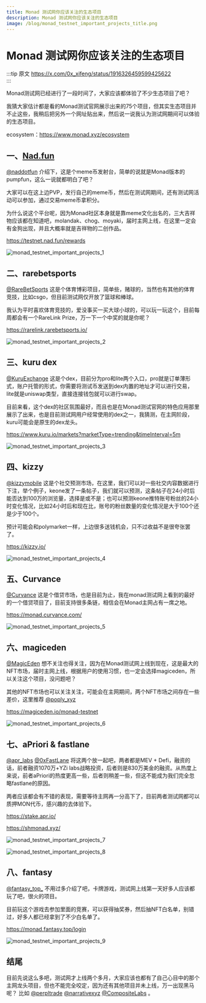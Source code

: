 ```yaml
---
title: Monad 测试网你应该关注的生态项目
description: Monad 测试网你应该关注的生态项目
image: /blog/monad_testnet_important_projects_title.png
---
```


# Monad 测试网你应该关注的生态项目

:::tip 原文
https://x.com/0x_xifeng/status/1916326459599425622  
:::

Monad测试网已经进行了一段时间了，大家应该都体验了不少生态项目了吧？

我猜大家估计都是看的Monad测试官网展示出来的75个项目，但其实生态项目并不止这些，我稍后把另外一个网址贴出来，然后说一说我认为测试网期间可以体验的生态项目。

ecosystem：https://www.monad.xyz/ecosystem

## 一、[Nad.fun](https://nad.fun/)

[@naddotfun](https://x.com/@naddotfun) 介绍下，这是个meme币发射台，简单的说就是Monad版本的pumpfun，这么一说就都明白了吧？

大家可以在这上边PVP，发行自己的meme币，然后在测试网期间，还有测试网活动可以参加，通过交易meme币拿积分。

为什么说这个平台呢，因为Monad社区本身就是靠meme文化出名的，三大吉祥物应该都在知道吧，molandak、chog、moyaki，届时主网上线，在这里一定会有金狗出现，并且大概率就是吉祥物的二创作品。

https://testnet.nad.fun/rewards

![monad_testnet_important_projects_1](/blog/monad_testnet_important_projects_1.png)

## 二、rarebetsports

[@RareBetSports](https://x.com/@RareBetSports) 这是个体育博彩项目，简单些，赌球的，当然也有其他的体育竞技，比如csgo，但目前测试网仅开放了篮球和棒球。

我认为平时喜欢体育竞技的，爱没事买一买大球小球的，可以玩一玩这个，目前每周都会有一个RareLink Prize，万一下一个中奖的就是你呢？

https://rarelink.rarebetsports.io/

![monad_testnet_important_projects_2](/blog/monad_testnet_important_projects_2.png)

## 三、kuru dex

[@KuruExchange](https://x.com/@KuruExchange) 这是个dex，目前分为pro和lite两个入口，pro就是订单薄形式，账户托管的形式，你需要将测试币发送到dex内置的地址才可以进行交易，lite就是uniswap类型，直接连接钱包就可以进行swap。

目前来看，这个dex的社区氛围最好，而且也是在Monad测试官网的特色应用那里展示了出来，也是目前测试网用户经常使用的dex之一，我猜测，在主网阶段，kuru可能会是原生的dex龙头。

https://www.kuru.io/markets?marketType=trending&timeInterval=5m

![monad_testnet_important_projects_3](/blog/monad_testnet_important_projects_3.png)

## 四、kizzy

[@kizzymobile](https://x.com/@kizzymobile) 这是个社交预测市场，在这里，我们可以对一些社交内容数据进行下注，举个例子，keone发了一条帖子，我们就可以预测，这条帖子在24小时后能否达到100万的浏览量，选择是或不是；也可以预测keone推特账号粉丝的24小时变化情况，比如24小时后和现在比，账号的粉丝数量的变化情况是大于100个还是少于100个。

预计可能会和polymarket一样，上边很多送钱机会，只不过收益不是很夸张罢了。

https://kizzy.io/

![monad_testnet_important_projects_4](/blog/monad_testnet_important_projects_4.png)

## 五、Curvance

[@Curvance](https://x.com/@Curvance) 这是个借贷市场，也是目前为止，我在monad测试网上看到的最好的一个借贷项目了，目前支持很多条链，相信会在Monad主网占有一席之地。

https://monad.curvance.com/

![monad_testnet_important_projects_5](/blog/monad_testnet_important_projects_5.png)

## 六、magiceden

[@MagicEden](https://x.com/@MagicEden) 想不关注也得关注，因为在Monad测试网上线到现在，这是最大的NFT市场，届时主网上线，根据用户的使用习惯，也一定会选择magiceden，所以关注这个项目，没问题吧？

其他的NFT市场也可以关注关注，可能会在主网期间，两个NFT市场之间存在一些差价，这里推荐 [@poply_xyz](https://x.com/@poply_xyz)

https://magiceden.io/monad-testnet

![monad_testnet_important_projects_6](/blog/monad_testnet_important_projects_6.png)

## 七、aPriori & fastlane

[@apr_labs](https://x.com/@apr_labs)  [@0xFastLane](https://x.com/@apr_labs) 将这两个放一起吧，两者都是MEV + Defi，融资的话，前者融资1070万+YZi labs战略投资，后者则是830万美金的融资。从热度上来说，前者aPriori的热度更高一些，后者则稍差一些，但这不能成为我们完全忽略fastlane的原因。

两者应该都会有不错的表现，需要等待主网再一分高下了，目前两者测试网都可以质押MON代币，感兴趣的去体验下。

https://stake.apr.io/

https://shmonad.xyz/

![monad_testnet_important_projects_7](/blog/monad_testnet_important_projects_7.png)

![monad_testnet_important_projects_8](/blog/monad_testnet_important_projects_8.png)

## 八、fantasy

[@fantasy_top_](https://x.com/@fantasy_top_) 不用过多介绍了吧，卡牌游戏，测试网上线第一天好多人应该都玩了吧，很火的项目。

目前玩这个游戏去参加里面的竞赛，可以获得抽奖券，然后抽NFT白名单，别错过，好多人都已经拿到了不少白名单了。

https://monad.fantasy.top/login

![monad_testnet_important_projects_9](/blog/monad_testnet_important_projects_9.png)

## 结尾

目前先说这么多吧，测试网才上线两个多月，大家应该也都有了自己心目中的那个主网龙头项目，但也不能完全咬定，因为还有其他项目并未上线，万一出现黑马呢？ 比如 [@perpltrade](https://x.com/@perpltrade) [@narrativexyz](https://x.com/@narrativexyz) [@CompositeLabs](https://x.com/@CompositeLabs) 。
